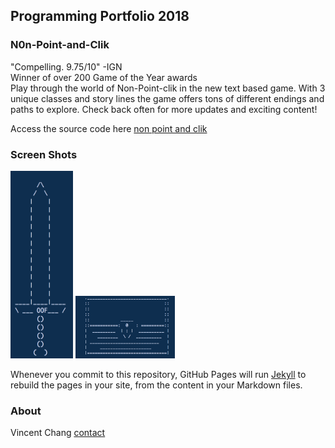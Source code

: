 ## Programming Portfolio 2018
### N0n-Point-and-Clik
 "Compelling. 9.75/10" -IGN <br>
 Winner of over 200 Game of the Year awards<br>
 Play through the world of Non-Point-clik in the new text based game. With 3 unique classes and story lines the game offers tons of different endings and paths to explore. Check back often for more updates and exciting content! <br>
 
Access the source code here [non point and clik ](https://github.com/DoubekSeth/NonPointAndClick) <br>

### Screen Shots
<img src="https://github.com/vinchang920/Portfolio2018/blob/master/sword.png" width="100" height="300" /> 
<img src="https://github.com/vinchang920/Portfolio2018/blob/master/chest.png" width"250" height="100" /> 


Whenever you commit to this repository, GitHub Pages will run [Jekyll](https://jekyllrb.com/) to rebuild the pages in your site, from the content in your Markdown files.

### About
Vincent Chang
[contact](vincchan9510@granitesd.org)


